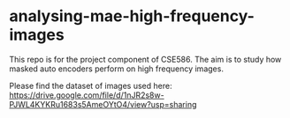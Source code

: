 # analysing-mae-high-frequency-images
This repo is for the project component of CSE586. The aim is to study how masked auto encoders perform on high frequency images.


Please find the dataset of images used here: https://drive.google.com/file/d/1nJR2s8w-PJWL4KYKRu1683s5AmeOYtO4/view?usp=sharing
